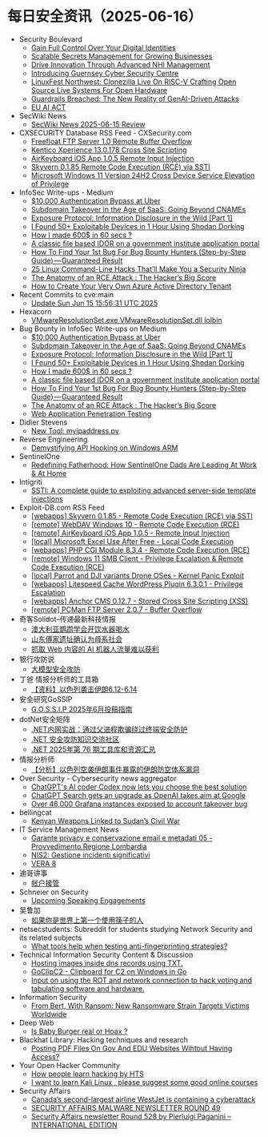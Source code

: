 # 每日安全资讯（2025-06-16）

- Security Boulevard
  - [Gain Full Control Over Your Digital Identities](https://securityboulevard.com/2025/06/gain-full-control-over-your-digital-identities/?utm_source=rss&utm_medium=rss&utm_campaign=gain-full-control-over-your-digital-identities)
  - [Scalable Secrets Management for Growing Businesses](https://securityboulevard.com/2025/06/scalable-secrets-management-for-growing-businesses/?utm_source=rss&utm_medium=rss&utm_campaign=scalable-secrets-management-for-growing-businesses)
  - [Drive Innovation Through Advanced NHI Management](https://securityboulevard.com/2025/06/drive-innovation-through-advanced-nhi-management/?utm_source=rss&utm_medium=rss&utm_campaign=drive-innovation-through-advanced-nhi-management)
  - [Introducing Guernsey Cyber Security Centre](https://securityboulevard.com/2025/06/introducing-guernsey-cyber-security-centre/?utm_source=rss&utm_medium=rss&utm_campaign=introducing-guernsey-cyber-security-centre)
  - [LinuxFest Northwest: Clonezilla Live On RISC-V Crafting Open Source Live Systems For Open Hardware](https://securityboulevard.com/2025/06/linuxfest-northwest-clonezilla-live-on-risc-v-crafting-open-source-live-systems-for-open-hardware/?utm_source=rss&utm_medium=rss&utm_campaign=linuxfest-northwest-clonezilla-live-on-risc-v-crafting-open-source-live-systems-for-open-hardware)
  - [Guardrails Breached: The New Reality of GenAI-Driven Attacks](https://securityboulevard.com/2025/06/guardrails-breached-the-new-reality-of-genai-driven-attacks/?utm_source=rss&utm_medium=rss&utm_campaign=guardrails-breached-the-new-reality-of-genai-driven-attacks)
  - [EU AI ACT](https://securityboulevard.com/2025/06/eu-ai-act/?utm_source=rss&utm_medium=rss&utm_campaign=eu-ai-act)
- SecWiki News
  - [SecWiki News 2025-06-15 Review](http://www.sec-wiki.com/?2025-06-15)
- CXSECURITY Database RSS Feed - CXSecurity.com
  - [Freefloat FTP Server 1.0 Remote Buffer Overflow](https://cxsecurity.com/issue/WLB-2025060017)
  - [Kentico Xperience 13.0.178 Cross Site Scripting](https://cxsecurity.com/issue/WLB-2025060016)
  - [AirKeyboard iOS App 1.0.5 Remote Input Injection](https://cxsecurity.com/issue/WLB-2025060015)
  - [Skyvern 0.1.85 Remote Code Execution (RCE) via SSTI](https://cxsecurity.com/issue/WLB-2025060014)
  - [Microsoft Windows 11 Version 24H2 Cross Device Service Elevation of Privilege](https://cxsecurity.com/issue/WLB-2025060013)
- InfoSec Write-ups - Medium
  - [$10,000 Authentication Bypass at Uber](https://infosecwriteups.com/10-000-authentication-bypass-at-uber-c091c7733662?source=rss----7b722bfd1b8d---4)
  - [Subdomain Takeover in the Age of SaaS: Going Beyond CNAMEs](https://infosecwriteups.com/subdomain-takeover-in-the-age-of-saas-going-beyond-cnames-62cff97b0d0e?source=rss----7b722bfd1b8d---4)
  - [Exposure Protocol: Information Disclosure in the Wild [Part 1]](https://infosecwriteups.com/exposure-protocol-information-disclosure-in-the-wild-part-1-588de47882b1?source=rss----7b722bfd1b8d---4)
  - [I Found 50+ Exploitable Devices in 1 Hour Using Shodan Dorking](https://infosecwriteups.com/i-found-50-exploitable-devices-in-1-hour-using-shodan-dorking-49e825ca0f3e?source=rss----7b722bfd1b8d---4)
  - [How I made 600$ in 60 secs ?](https://infosecwriteups.com/how-i-made-600-in-60-secs-f2b085731b59?source=rss----7b722bfd1b8d---4)
  - [A classic file based IDOR on a government institute application portal](https://infosecwriteups.com/a-classic-file-based-idor-on-a-government-institute-application-portal-b9f2b1d73035?source=rss----7b722bfd1b8d---4)
  - [How To Find Your 1st Bug For Bug Bounty Hunters (Step-by-Step Guide) — Guaranteed Result](https://infosecwriteups.com/how-to-find-your-1st-bug-for-bug-bounty-hunters-step-by-step-guide-guaranteed-result-fd80642a6b7b?source=rss----7b722bfd1b8d---4)
  - [25 Linux Command-Line Hacks That’ll Make You a Security Ninja](https://infosecwriteups.com/25-linux-command-line-hacks-thatll-make-you-a-security-ninja-ae07fca1ef74?source=rss----7b722bfd1b8d---4)
  - [The Anatomy of an RCE Attack : The Hacker’s Big Score](https://infosecwriteups.com/the-anatomy-of-an-rce-attack-the-hackers-big-score-a22fa2f2dbc6?source=rss----7b722bfd1b8d---4)
  - [How to Create Your Very Own Azure Active Directory Tenant](https://infosecwriteups.com/how-to-create-your-very-own-azure-active-directory-tenant-3d6f38cc3631?source=rss----7b722bfd1b8d---4)
- Recent Commits to cve:main
  - [Update Sun Jun 15 15:56:31 UTC 2025](https://github.com/trickest/cve/commit/e4ad522128c15bed68249cdae5bfc62edf9c0232)
- Hexacorn
  - [VMwareResolutionSet.exe VMwareResolutionSet.dll lolbin](https://www.hexacorn.com/blog/2025/06/15/vmwareresolutionset-exe-vmwareresolutionset-dll-lolbin/)
- Bug Bounty in InfoSec Write-ups on Medium
  - [$10,000 Authentication Bypass at Uber](https://infosecwriteups.com/10-000-authentication-bypass-at-uber-c091c7733662?source=rss----7b722bfd1b8d--bug_bounty)
  - [Subdomain Takeover in the Age of SaaS: Going Beyond CNAMEs](https://infosecwriteups.com/subdomain-takeover-in-the-age-of-saas-going-beyond-cnames-62cff97b0d0e?source=rss----7b722bfd1b8d--bug_bounty)
  - [Exposure Protocol: Information Disclosure in the Wild [Part 1]](https://infosecwriteups.com/exposure-protocol-information-disclosure-in-the-wild-part-1-588de47882b1?source=rss----7b722bfd1b8d--bug_bounty)
  - [I Found 50+ Exploitable Devices in 1 Hour Using Shodan Dorking](https://infosecwriteups.com/i-found-50-exploitable-devices-in-1-hour-using-shodan-dorking-49e825ca0f3e?source=rss----7b722bfd1b8d--bug_bounty)
  - [How I made 600$ in 60 secs ?](https://infosecwriteups.com/how-i-made-600-in-60-secs-f2b085731b59?source=rss----7b722bfd1b8d--bug_bounty)
  - [A classic file based IDOR on a government institute application portal](https://infosecwriteups.com/a-classic-file-based-idor-on-a-government-institute-application-portal-b9f2b1d73035?source=rss----7b722bfd1b8d--bug_bounty)
  - [How To Find Your 1st Bug For Bug Bounty Hunters (Step-by-Step Guide) — Guaranteed Result](https://infosecwriteups.com/how-to-find-your-1st-bug-for-bug-bounty-hunters-step-by-step-guide-guaranteed-result-fd80642a6b7b?source=rss----7b722bfd1b8d--bug_bounty)
  - [The Anatomy of an RCE Attack : The Hacker’s Big Score](https://infosecwriteups.com/the-anatomy-of-an-rce-attack-the-hackers-big-score-a22fa2f2dbc6?source=rss----7b722bfd1b8d--bug_bounty)
  - [Web Application Penetration Testing](https://infosecwriteups.com/web-application-penetration-testing-16bb5e212905?source=rss----7b722bfd1b8d--bug_bounty)
- Didier Stevens
  - [New Tool: myipaddress.py](https://blog.didierstevens.com/2025/06/15/new-tool-myipaddress-py/)
- Reverse Engineering
  - [Demystifying API Hooking on Windows ARM](https://www.reddit.com/r/ReverseEngineering/comments/1lbutso/demystifying_api_hooking_on_windows_arm/)
- SentinelOne
  - [Redefining Fatherhood: How SentinelOne Dads Are Leading At Work & At Home](https://www.sentinelone.com/blog/redefining-fatherhood-how-sentinelone-dads-are-leading-at-work-at-home/)
- Intigriti
  - [SSTI: A complete guide to exploiting advanced server-side template injections](https://www.intigriti.com/researchers/blog/hacking-tools/exploiting-server-side-template-injection-ssti)
- Exploit-DB.com RSS Feed
  - [[webapps] Skyvern 0.1.85 - Remote Code Execution (RCE) via SSTI](https://www.exploit-db.com/exploits/52335)
  - [[remote] WebDAV Windows 10 - Remote Code Execution (RCE)](https://www.exploit-db.com/exploits/52334)
  - [[remote] AirKeyboard iOS App 1.0.5 - Remote Input Injection](https://www.exploit-db.com/exploits/52333)
  - [[local] Microsoft Excel Use After Free - Local Code Execution](https://www.exploit-db.com/exploits/52332)
  - [[webapps] PHP CGI Module 8.3.4 - Remote Code Execution (RCE)](https://www.exploit-db.com/exploits/52331)
  - [[remote] Windows 11 SMB Client - Privilege Escalation & Remote Code Execution (RCE)](https://www.exploit-db.com/exploits/52330)
  - [[local] Parrot and DJI variants Drone OSes - Kernel Panic Exploit](https://www.exploit-db.com/exploits/52329)
  - [[webapps] Litespeed Cache WordPress Plugin 6.3.0.1 - Privilege Escalation](https://www.exploit-db.com/exploits/52328)
  - [[webapps] Anchor CMS 0.12.7 - Stored Cross Site Scripting (XSS)](https://www.exploit-db.com/exploits/52327)
  - [[remote] PCMan FTP Server 2.0.7 - Buffer Overflow](https://www.exploit-db.com/exploits/52326)
- 奇客Solidot–传递最新科技情报
  - [澳大利亚鹦鹉学会开饮水器喝水](https://www.solidot.org/story?sid=81561)
  - [山东傅家遗址确认为母系社会](https://www.solidot.org/story?sid=81560)
  - [抓取 Web 内容的 AI 机器人流量难以获利](https://www.solidot.org/story?sid=81559)
- 银行攻防说
  - [大模型安全攻防](https://mp.weixin.qq.com/s?__biz=MzI5NTQ5MTAzMA==&mid=2247484447&idx=1&sn=3c48af96eb9a0ec4c28105a71fa5e531)
- 丁爸 情报分析师的工具箱
  - [【资料】以色列袭击伊朗6.12-6.14](https://mp.weixin.qq.com/s?__biz=MzI2MTE0NTE3Mw==&mid=2651150573&idx=1&sn=49bc593f1a83f3ea17b252dd1c6df405)
- 安全研究GoSSIP
  - [G.O.S.S.I.P 2025年6月投稿指南](https://mp.weixin.qq.com/s?__biz=Mzg5ODUxMzg0Ng==&mid=2247500257&idx=1&sn=c51d86fd09b500a907768c184f7698a3)
- dotNet安全矩阵
  - [.NET内网实战：通过父进程欺骗绕过终端安全防护](https://mp.weixin.qq.com/s?__biz=MzUyOTc3NTQ5MA==&mid=2247499871&idx=1&sn=5d23906c6426e2224b63b4a96168dc26)
  - [.NET 安全攻防知识交流社区](https://mp.weixin.qq.com/s?__biz=MzUyOTc3NTQ5MA==&mid=2247499871&idx=2&sn=0c852303121e736ea3e664c6cf6da743)
  - [.NET 2025年第 76 期工具库和资源汇总](https://mp.weixin.qq.com/s?__biz=MzUyOTc3NTQ5MA==&mid=2247499871&idx=3&sn=20309b4fb84e950059ce5f08281a174f)
- 情报分析师
  - [【分析】以色列空袭伊朗事件暴露的伊朗防空体系漏洞](https://mp.weixin.qq.com/s?__biz=MzA3Mjc1MTkwOA==&mid=2650561365&idx=1&sn=d2025cd80b7752f6432cb2830b922996)
- Over Security - Cybersecurity news aggregator
  - [ChatGPT's AI coder Codex now lets you choose the best solution](https://www.bleepingcomputer.com/news/artificial-intelligence/chatgpts-ai-coder-codex-now-lets-you-choose-the-best-solution/)
  - [ChatGPT Search gets an upgrade as OpenAI takes aim at Google](https://www.bleepingcomputer.com/news/artificial-intelligence/chatgpt-search-gets-an-upgrade-as-openai-takes-aim-at-google/)
  - [Over 46,000 Grafana instances exposed to account takeover bug](https://www.bleepingcomputer.com/news/security/over-46-000-grafana-instances-exposed-to-account-takeover-bug/)
- bellingcat
  - [Kenyan Weapons Linked to Sudan’s Civil War](https://www.bellingcat.com/news/2025/06/15/kenya-weapons-sudan-civil-war-conflict-khartoum-omdurman-munitions-ammunition/)
- IT Service Management News
  - [Garante privacy e conservazione email e metadati 05 - Provvedimento Regione Lombardia](http://blog.cesaregallotti.it/2025/06/garante-privacy-e-conservazione-email-e.html)
  - [NIS2: Gestione incidenti significativi](http://blog.cesaregallotti.it/2025/06/nis2-gestione-incidenti-significativi.html)
  - [VERA 8](http://blog.cesaregallotti.it/2025/06/vera-8.html)
- 迪哥讲事
  - [帐户接管](https://mp.weixin.qq.com/s?__biz=MzIzMTIzNTM0MA==&mid=2247497733&idx=1&sn=2389bc7ea4a90d67ab8a6fb8e3bd2608)
- Schneier on Security
  - [Upcoming Speaking Engagements](https://www.schneier.com/blog/archives/2025/06/upcoming-speaking-engagements-47.html)
- 吴鲁加
  - [如果你是世界上第一个使用筷子的人](https://mp.weixin.qq.com/s?__biz=Mzg5NDY4ODM1MA==&mid=2247485435&idx=1&sn=53dd51ad3ad4140f68340d4446f7f915)
- netsecstudents: Subreddit for students studying Network Security and its related subjects
  - [What tools help when testing anti-fingerprinting strategies?](https://www.reddit.com/r/netsecstudents/comments/1lbt3ic/what_tools_help_when_testing_antifingerprinting/)
- Technical Information Security Content & Discussion
  - [Hosting images inside dns records using TXT.](https://www.reddit.com/r/netsec/comments/1lca5o6/hosting_images_inside_dns_records_using_txt/)
  - [GoClipC2 - Clipboard for C2 on Windows in Go](https://www.reddit.com/r/netsec/comments/1lbxw0l/goclipc2_clipboard_for_c2_on_windows_in_go/)
  - [Input on using the ROT and network connection to hack voting and tabulating software and hardware.](https://www.reddit.com/r/netsec/comments/1lbs0a8/input_on_using_the_rot_and_network_connection_to/)
- Information Security
  - [From Bert, With Ransom: New Ransomware Strain Targets Victims Worldwide](https://www.reddit.com/r/Information_Security/comments/1lcd11a/from_bert_with_ransom_new_ransomware_strain/)
- Deep Web
  - [Is Baby Burger real or Hoax ?](https://www.reddit.com/r/deepweb/comments/1lcazy1/is_baby_burger_real_or_hoax/)
- Blackhat Library: Hacking techniques and research
  - [Posting PDF Files On Gov And EDU Websites Wihtout Having Access?](https://www.reddit.com/r/blackhat/comments/1lc6utz/posting_pdf_files_on_gov_and_edu_websites_wihtout/)
- Your Open Hacker Community
  - [How people learn hacking by HTS](https://www.reddit.com/r/HowToHack/comments/1lbqvcq/how_people_learn_hacking_by_hts/)
  - [I want to learn Kali Linux , please suggest some good online courses](https://www.reddit.com/r/HowToHack/comments/1lc1pes/i_want_to_learn_kali_linux_please_suggest_some/)
- Security Affairs
  - [Canada’s second-largest airline WestJet is containing a cyberattack](https://securityaffairs.com/179027/uncategorized/canadas-airline-westjet-is-containing-a-cyberattack.html)
  - [SECURITY AFFAIRS MALWARE NEWSLETTER ROUND 49](https://securityaffairs.com/179018/security/security-affairs-malware-newsletter-round-49.html)
  - [Security Affairs newsletter Round 528 by Pierluigi Paganini – INTERNATIONAL EDITION](https://securityaffairs.com/179014/breaking-news/security-affairs-newsletter-round-528-by-pierluigi-paganini-international-edition.html)

